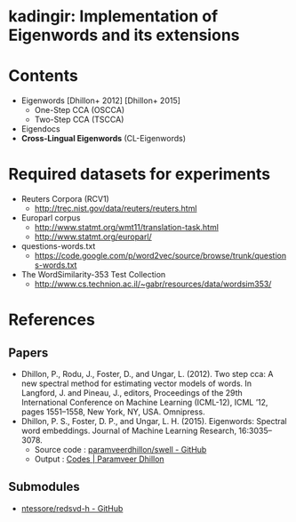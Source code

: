 kadingir: Implementation of Eigenwords and its extensions
=====================================================

# Contents
* Eigenwords [Dhillon+ 2012] [Dhillon+ 2015]
    * One-Step CCA (OSCCA)
    * Two-Step CCA (TSCCA)
* Eigendocs
* **Cross-Lingual Eigenwords** (CL-Eigenwords)

# Required datasets for experiments
* Reuters Corpora (RCV1)
    * <http://trec.nist.gov/data/reuters/reuters.html>
* Europarl corpus
    * <http://www.statmt.org/wmt11/translation-task.html>
    * <http://www.statmt.org/europarl/>
* questions-words.txt
    * <https://code.google.com/p/word2vec/source/browse/trunk/questions-words.txt>
* The WordSimilarity-353 Test Collection
    * <http://www.cs.technion.ac.il/~gabr/resources/data/wordsim353/>



# References
## Papers
* Dhillon, P., Rodu, J., Foster, D., and Ungar, L. (2012). Two step cca: A new spectral method for estimating vector models of words. In Langford, J. and Pineau, J., editors, Proceedings of the 29th International Conference on Machine Learning (ICML-12), ICML ’12, pages 1551–1558, New York, NY, USA. Omnipress.
* Dhillon, P. S., Foster, D. P., and Ungar, L. H. (2015). Eigenwords: Spectral word embeddings. Journal of Machine Learning Research, 16:3035–3078.
    * Source code : [paramveerdhillon/swell - GitHub](https://github.com/paramveerdhillon/swell/)
    * Output : [Codes | Paramveer Dhillon](http://www.pdhillon.com/code.html)
    
## Submodules
* [ntessore/redsvd-h - GitHub](https://github.com/ntessore/redsvd-h)
